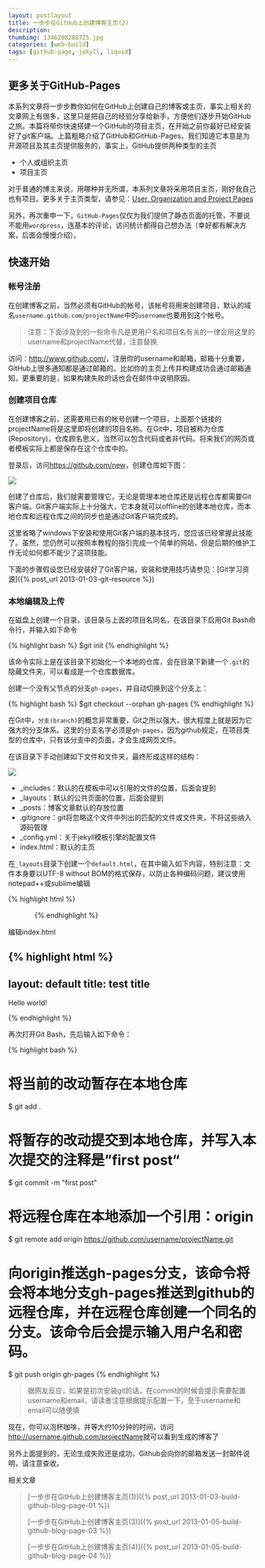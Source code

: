 ```yaml
---
layout: postlayout
title: 一步步在GitHub上创建博客主页(2)
description: 
thumbimg: 1346208288725.jpg
categories: [web-build]
tags: [github-page, jekyll, liquid]
---
```


## 更多关于GitHub-Pages ##
本系列文章将一步步教你如何在GitHub上创建自己的博客或主页，事实上相关的文章网上有很多，这里只是把自己的经验分享给新手，方便他们逐步开始GitHub之旅。本篇将带你快速搭建一个GitHub的项目主页，在开始之前你最好已经安装好了git客户端。上篇粗略介绍了GitHub和GitHub-Pages，我们知道它本意是为开源项目及其主页提供服务的，事实上，GitHub提供两种类型的主页

- 个人或组织主页
- 项目主页

对于普通的博主来说，用哪种并无所谓，本系列文章将采用项目主页，刚好我自己也有项目。更多关于主页类型，请参见：[User, Organization and Project Pages](https://help.github.com/articles/user-organization-and-project-pages)

另外，再次重申一下，`GitHub-Pages`仅仅为我们提供了静态页面的托管，不要说不能用`wordpress`，连基本的评论，访问统计都得自己想办法（幸好都有解决方案，后面会慢慢介绍）。


## 快速开始 ##

### 帐号注册 ###

在创建博客之前，当然必须有GitHub的帐号，该帐号将用来创建项目，默认的域名`username.github.com/projectName`中的`username`也要用到这个帐号。

> 注意：下面涉及到的一些命令凡是更用户名和项目名有关的一律会用这里的username和projectName代替，注意替换

访问：<http://www.github.com/>，注册你的username和邮箱，邮箱十分重要，GitHub上很多通知都是通过邮箱的。比如你的主页上传并构建成功会通过邮箱通知，更重要的是，如果构建失败的话也会在邮件中说明原因。


### 创建项目仓库 ###

在创建博客之前，还需要用已有的帐号创建一个项目，上面那个链接的projectName将是这里即将创建的项目名称。在Git中，项目被称为仓库(Repository)，仓库顾名思义，当然可以包含代码或者非代码。将来我们的网页或者模板实际上都是保存在这个仓库中的。

登录后，访问<https://github.com/new>，创建仓库如下图：

![](http://www.pchou.info/assert/img/build-github-blog-page-02-img0.png)


创建了仓库后，我们就需要管理它，无论是管理本地仓库还是远程仓库都需要Git客户端。Git客户端实际上十分强大，它本身就可以offline的创建本地仓库，而本地仓库和远程仓库之间的同步也是通过Git客户端完成的。

这里省略了windows下安装和使用Git客户端的基本技巧，您应该已经掌握此技能了。虽然，您仍然可以按照本教程的指引完成一个简单的网站，但是后期的维护工作无论如何都不能少了这项技能。

下面的步骤假设您已经安装好了Git客户端，安装和使用技巧请参见：[Git学习资源]({% post_url 2013-01-03-git-resource %})

 
### 本地编辑及上传 ###

在磁盘上创建一个目录，该目录与上面的项目名同名，在该目录下启用Git Bash命令行，并输入如下命令

{% highlight bash %}
$git init
{% endhighlight %}

该命令实际上是在该目录下初始化一个本地的仓库，会在目录下新建一个`.git`的隐藏文件夹，可以看成是一个仓库数据库。

创建一个没有父节点的分支`gh-pages`，并自动切换到这个分支上：

{% highlight bash %}
$git checkout --orphan gh-pages
{% endhighlight %}

在Git中，`分支(branch)`的概念非常重要，Git之所以强大，很大程度上就是因为它强大的分支体系。这里的分支名字必须是`gh-pages`，因为github规定，在项目类型的仓库中，只有该分支中的页面，才会生成网页文件。


在该目录下手动创建如下文件和文件夹，最终形成这样的结构：

![](http://www.pchou.info/assert/img/build-github-blog-page-02-img1.png)

- _includes：默认的在模板中可以引用的文件的位置，后面会提到
- _layouts：默认的公共页面的位置，后面会提到
- _posts：博客文章默认的存放位置
- .gitignore：git将忽略这个文件中列出的匹配的文件或文件夹，不将这些纳入源码管理
- _config.yml：关于jekyll模板引擎的配置文件
- index.html：默认的主页

在`_layouts`目录下创建一个`default.html`，在其中输入如下内容，特别注意：文件本身要以UTF-8 without BOM的格式保存，以防止各种编码问题，建议使用notepad++或sublime编辑

{% highlight html %}
<!DOCTYPE html>
<html>
<head>
　<meta http-equiv="content-type" content="text/html; charset=utf-8" />
　<title>一步步在GitHub上创建博客主页(2)</title>
</head>
<body>
　
</body>
</html>
{% endhighlight %}


编辑index.html

{% highlight html %}
---
layout: default
title: test title
---
<p>Hello world!</p>
{% endhighlight %}

再次打开Git Bash，先后输入如下命令：

{% highlight bash %}
# 将当前的改动暂存在本地仓库
$ git add .
# 将暂存的改动提交到本地仓库，并写入本次提交的注释是”first post“
$ git commit -m "first post"
# 将远程仓库在本地添加一个引用：origin
$ git remote add origin https://github.com/username/projectName.git
# 向origin推送gh-pages分支，该命令将会将本地分支gh-pages推送到github的远程仓库，并在远程仓库创建一个同名的分支。该命令后会提示输入用户名和密码。
$ git push origin gh-pages
{% endhighlight %}

> 据网友反应，如果是初次安装git的话，在commit的时候会提示需要配置username和email，请读者注意根据提示配置一下，至于username和email可以随便填

现在，你可以泡杯咖啡，并等大约10分钟的时间，访问<http://username.github.com/projectName>就可以看到生成的博客了

另外上面提到的，无论生成失败还是成功，Github会向你的邮箱发送一封邮件说明，请注意查收。

相关文章

> [一步步在GitHub上创建博客主页(1)]({% post_url 2013-01-03-build-github-blog-page-01 %})
>
> [一步步在GitHub上创建博客主页(3)]({% post_url 2013-01-05-build-github-blog-page-03 %})
>
> [一步步在GitHub上创建博客主页(4)]({% post_url 2013-01-05-build-github-blog-page-04 %})